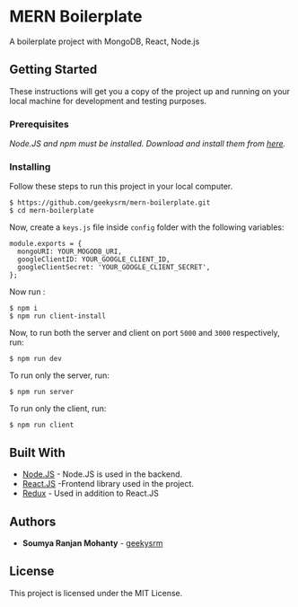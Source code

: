 # MERN Boilerplate

A boilerplate project with MongoDB, React, Node.js

## Getting Started

These instructions will get you a copy of the project up and running on your local machine for development and testing purposes.

### Prerequisites

_Node.JS and npm must be installed. Download and install them from [here](https://nodejs.org)._

### Installing

Follow these steps to run this project in your local computer.

```
$ https://github.com/geekysrm/mern-boilerplate.git
$ cd mern-boilerplate
```

Now, create a `keys.js` file inside `config` folder with the following variables:

```
module.exports = {
  mongoURI: YOUR_MOGODB_URI,
  googleClientID: YOUR_GOOGLE_CLIENT_ID,
  googleClientSecret: 'YOUR_GOOGLE_CLIENT_SECRET',
};

```

Now run :

```
$ npm i
$ npm run client-install
```

Now, to run both the server and client on port `5000` and `3000` respectively, run:

```
$ npm run dev
```

To run only the server, run:

```
$ npm run server
```

To run only the client, run:

```
$ npm run client
```

## Built With

- [Node.JS](http://nodejs.org/) - Node.JS is used in the backend.
- [React.JS](https://reactjs.org/) -Frontend library used in the project.
- [Redux](https://redux.js.org/) - Used in addition to React.JS

## Authors

- **Soumya Ranjan Mohanty** - [geekysrm](https://github.com/geekysrm)

## License

This project is licensed under the MIT License.
